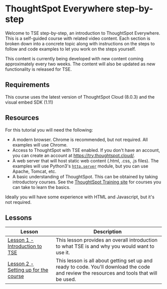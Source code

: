 # ThoughtSpot Everywhere step-by-step

Welcome to TSE step-by-step, an introduction to ThoughtSpot Everywhere.  This is a self-guided course with related video content.  Each section is broken down into a concrete topic along with instructions on the steps to follow and code examples to let you work on the steps yourself.  

This content is currently being developed with new content coming approximately every two weeks.  The content will also be updated as new functionality is released for TSE.

## Requirements 

This course uses the latest version of ThoughtSpot Cloud (8.0.3) and the visual embed SDK (1.11)

## Resources

For this tutorial you will need the following:

* A modern browser.  Chrome is recommended, but not required.  All examples will use Chrome.  
* Access to ThoughtSpot with TSE enabled.  If you don't have an account, you can create an account at https://try.thoughtspot.cloud/.
* A web server that will host static web content (.html, .css, .js files).  The examples will use Python3's [`http.server`](https://docs.python.org/3/library/http.server.html) module, but you can use Apache, Tomcat, etc.
* A basic understanding of ThoughtSpot.  This can be obtained by taking introductory courses.  See the [ThoughtSpot Training site](https://training.thoughtspot.com) for courses you can take to learn the basics.

Ideally you will have some experience with HTML and Javascript, but it's not required.

## Lessons

| Lesson                                                                    | Description                                                                                                                                |
|---------------------------------------------------------------------------|--------------------------------------------------------------------------------------------------------------------------------------------|
| [Lesson 1 - Introduction to TSE](lesson-1-intro-to-tse/README-01.md)      | This lesson provides an overall introduction to what TSE is and why you would want to use it.                                              |
| [Lesson 2 - Setting up for the course](lesson-02-setting-up/README-02.md) | This lesson is all about getting set up and ready to code.  You'll download the code and review the resources and tools that will be used. |
